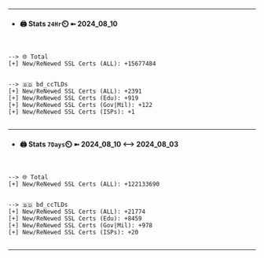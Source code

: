 

---
- #### 🖨️ **Stats** `24Hr`⏲️ ➼ 2024_08_10
```console


--> 🌐 Total
[+] New/ReNewed SSL Certs (ALL): +15677484


--> 🇧🇩 bd_ccTLDs
[+] New/ReNewed SSL Certs (ALL): +2391
[+] New/ReNewed SSL Certs (Edu): +919
[+] New/ReNewed SSL Certs (Gov|Mil): +122
[+] New/ReNewed SSL Certs (ISPs): +1


```

---
- #### 🖨️ **Stats** `7Days`⏲️ ➼ 2024_08_10 <--> 2024_08_03
```console


--> 🌐 Total
[+] New/ReNewed SSL Certs (ALL): +122133690


--> 🇧🇩 bd_ccTLDs
[+] New/ReNewed SSL Certs (ALL): +21774
[+] New/ReNewed SSL Certs (Edu): +8459
[+] New/ReNewed SSL Certs (Gov|Mil): +978
[+] New/ReNewed SSL Certs (ISPs): +20


```

---

